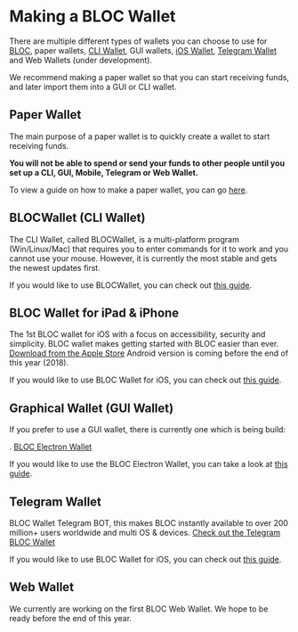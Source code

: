 # Making a BLOC Wallet

There are multiple different types of wallets you can choose to use for [BLOC](https://bloc.money), paper wallets, [CLI Wallet](../Using-BLOCWallet), GUI wallets, [iOS Wallet](../BLOC-iOS-wallet.md), [Telegram Wallet](../BLOC-Telegram-Wallet.md) and Web Wallets (under development).

We recommend making a paper wallet so that you can start receiving funds, and later import them into a GUI or CLI wallet.

## Paper Wallet

The main purpose of a paper wallet is to quickly create a wallet to start receiving funds.

**You will not be able to spend or send your funds to other people until you set up a CLI, GUI, Mobile, Telegram or Web Wallet.**

To view a guide on how to make a paper wallet, you can go [here](../#).

## BLOCWallet (CLI Wallet)

The CLI Wallet, called BLOCWallet, is a multi-platform program (Win/Linux/Mac) that requires you to enter commands for it to work and you cannot use your mouse. However, it is currently the most stable and gets the newest updates first.

If you would like to use BLOCWallet, you can check out [this guide](../Using-BLOCWallet).

## BLOC Wallet for iPad & iPhone

The 1st BLOC wallet for iOS with a focus on accessibility, security and simplicity. BLOC wallet makes getting started with BLOC easier than ever. [Download from the Apple Store](https://itunes.apple.com/us/app/bloc-wallet-by-furiousteam-ltd/id1437924269?mt=8&ign-mpt=uo%3D2) Android version is coming before the end of this year (2018).

If you would like to use BLOC Wallet for iOS, you can check out [this guide](../BLOC-iOS-wallet.md).

## Graphical Wallet (GUI Wallet)

If you prefer to use a GUI wallet, there is currently one which is being build:

. [BLOC Electron Wallet](https://github.com/furiousteam/BLOC-Electron-Wallet)

If you would like to use the BLOC Electron Wallet, you can take a look at [this guide](../#).

## Telegram Wallet

BLOC Wallet Telegram BOT, this makes BLOC instantly available to over 200 million+ users worldwide and multi OS & devices. [Check out the Telegram BLOC Wallet](https://t.me/bloc_wallet_bot)

If you would like to use BLOC Wallet for iOS, you can check out [this guide](../BLOC-Telegram-Wallet.md).

## Web Wallet

We currently are working on the first BLOC Web Wallet. We hope to be ready before the end of this year.